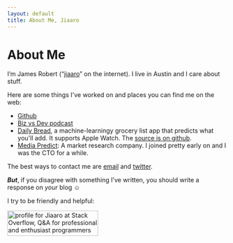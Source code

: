 ```yaml
---
layout: default
title: About Me, Jiaaro
---
```


# About Me

I’m James Robert (“[jiaaro][googjiaaro]” on the internet). I live in Austin and I care about stuff.

Here are some things I've worked on and places you can find me on the web:

 - [Github][github]
 - [Biz vs Dev podcast][bizvsdev]
 - [Daily Bread][dailybread], a machine-learningy grocery list app that predicts what you'll add. It supports Apple Watch. The [source is on github][dailybreadgithub].
 - [Media Predict][mp]: A market research company. I joined pretty early on and I was the CTO for a while.

The best ways to contact me are [email][email] and [twitter][twitter]. 

***But***, if you disagree with something I’ve written, you should write a response on *your* blog ☺︎

I try to be friendly and helpful:

<a href="http://stackoverflow.com/users/2908/jiaaro">
<img src="http://stackoverflow.com/users/flair/2908.png" width="208" height="58" style="width: 208px;" alt="profile for Jiaaro at Stack Overflow, Q&amp;A for professional and enthusiast programmers" title="profile for Jiaaro at Stack Overflow, Q&amp;A for professional and enthusiast programmers">
</a>

[github]: https://github.com/jiaaro
[dailybread]: http://dailybread.jiaaro.com
[dailybreadgithub]: https://github.com/jiaaro/dailybread
[bizvsdev]: http://www.bizvsdev.com
[mp]: http://mediapredict.com
[googjiaaro]: http://lmgtfy.com/?q=jiaaro
[email]: mailto:blog@jiaaro.com
[twitter]: https://twitter.com/jiaaro
